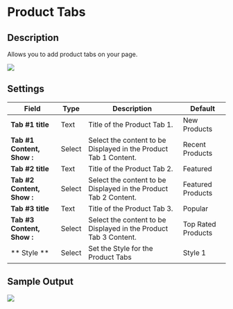 # Product Tabs

## Description

Allows you to add product tabs on your page.

![](http://transvelo.github.io/docs/sportexx/images/vc-product-tabs-settings.png)

## Settings

| Field | Type | Description | Default
| -- | -- | -- | -- |
| **Tab #1 title** | Text | Title of the Product Tab 1. | New Products
| **Tab #1 Content, Show :** | Select |  Select the content to be Displayed in the Product Tab 1 Content. | Recent Products
| **Tab #2 title** | Text | Title of the Product Tab 2.  | Featured
| **Tab #2 Content, Show :** | Select |  Select the content to be Displayed in the Product Tab 2 Content. | Featured Products
| **Tab #3 title** | Text | Title of the Product Tab 3. | Popular
| **Tab #3 Content, Show :** | Select |  Select the content to be Displayed in the Product Tab 3 Content. | Top Rated Products
| ** Style ** | Select | Set the Style for the Product Tabs | Style 1

## Sample Output

![](http://transvelo.github.io/docs/sportexx/images/vc-product-tabs-output.png)
